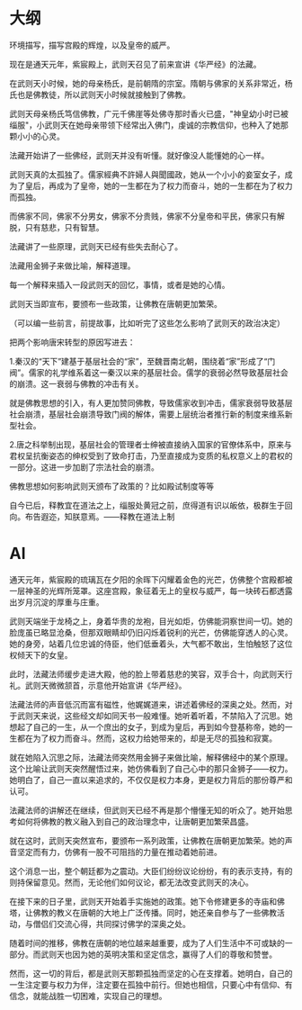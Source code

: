 # 大纲

环境描写，描写宫殿的辉煌，以及皇帝的威严。

现在是通天元年，紫宸殿上，武则天召见了前来宣讲《华严经》的法藏。

在武则天小时候，她的母亲杨氏，是前朝隋的宗室。隋朝与佛家的关系非常近，杨氏也是佛教徒，所以武则天小时候就接触到了佛教。

武则天母亲杨氏笃信佛教，广元千佛崖等处佛寺那时香火已盛，"神皇幼小时已被缁服"，小武则天在她母亲带领下经常出入佛门，虔诚的宗教信仰，也种入了她那颗小小的心灵。

法藏开始讲了一些佛经，武则天并没有听懂。就好像没人能懂她的心一样。

武则天真的太孤独了。儒家經典不許婦人與聞國政，她从一个小小的妾室女子，成为了皇后，再成为了皇帝，她的一生都在为了权力而奋斗，她的一生都在为了权力而孤独。

而佛家不同，佛家不分男女，佛家不分贵贱，佛家不分皇帝和平民，佛家只有解脱，只有慈悲，只有智慧。

法藏讲了一些原理，武则天已经有些失去耐心了。

法藏用金狮子来做比喻，解释道理。

每一个解释来插入一段武则天的回忆，事情，或者是她的心情。

武则天当即宣布，要颁布一些政策，让佛教在唐朝更加繁荣。

（可以编一些前言，前提故事，比如听完了这些怎么影响了武则天的政治决定）

把两个影响唐宋转型的原因写进去：

1.秦汉的“天下”建基于基层社会的“家”，至魏晋南北朝，围绕着“家”形成了“门阀”。儒家的礼学维系着这一秦汉以来的基层社会。儒学的衰弱必然导致基层社会的崩溃。这一衰弱与佛教的冲击有关。

就是佛教思想的引入，有人更加赞同佛教，导致儒家收到冲击，儒家衰弱导致基层社会崩溃，基层社会崩溃导致门阀的解体，需要上层统治者推行新的制度来维系新型社会。
    

2.唐之科举制出现，基层社会的管理者士绅被直接纳入国家的官僚体系中，原来与君权呈抗衡姿态的绅权受到了致命打击，乃至直接成为变质的私权意义上的君权的一部分。这进一步加剧了宗法社会的崩溃。

佛教思想如何影响武则天颁布了政策的？比如殿试制度等等

自今已后，释教宜在道法之上，缁服处黄冠之前，庶得道有识以皈依，极群生于回向。布告遐迩，知朕意焉。——释教在道法上制

# AI

通天元年，紫宸殿的琉璃瓦在夕阳的余晖下闪耀着金色的光芒，仿佛整个宫殿都被一层神圣的光辉所笼罩。这座宫殿，象征着无上的皇权与威严，每一块砖石都透露出岁月沉淀的厚重与庄重。

武则天端坐于龙椅之上，身着华贵的龙袍，目光如炬，仿佛能洞察世间一切。她的脸庞虽已略显沧桑，但那双眼睛却仍旧闪烁着锐利的光芒，仿佛能穿透人的心灵。她的身旁，站着几位忠诚的侍臣，他们低垂着头，大气都不敢出，生怕触怒了这位权倾天下的女皇。

此时，法藏法师缓步走进大殿，他的脸上带着慈悲的笑容，双手合十，向武则天行礼。武则天微微颔首，示意他开始宣讲《华严经》。

法藏法师的声音低沉而富有磁性，他娓娓道来，讲述着佛经的深奥之处。然而，对于武则天来说，这些经文却如同天书一般难懂。她听着听着，不禁陷入了沉思。她想起了自己的一生，从一个庶出的女子，到成为皇后，再到如今登基称帝，她的一生都在为了权力而奋斗。然而，这权力给她带来的，却是无尽的孤独和寂寞。

就在她陷入沉思之际，法藏法师突然用金狮子来做比喻，解释佛经中的某个原理。这个比喻让武则天突然醒悟过来，她仿佛看到了自己心中的那只金狮子——权力。她明白了，自己一直以来追求的，不仅仅是权力本身，更是权力背后的那份尊严和认可。

法藏法师的讲解还在继续，但武则天已经不再是那个懵懂无知的听众了。她开始思考如何将佛教的教义融入到自己的政治理念中，让唐朝更加繁荣昌盛。

就在这时，武则天突然宣布，要颁布一系列政策，让佛教在唐朝更加繁荣。她的声音坚定而有力，仿佛有一股不可阻挡的力量在推动着她前进。

这个消息一出，整个朝廷都为之震动。大臣们纷纷议论纷纷，有的表示支持，有的则持保留意见。然而，无论他们如何议论，都无法改变武则天的决心。

在接下来的日子里，武则天开始着手实施她的政策。她下令修建更多的寺庙和佛塔，让佛教的教义在唐朝的大地上广泛传播。同时，她还亲自参与了一些佛教活动，与僧侣们交流心得，共同探讨佛学的深奥之处。

随着时间的推移，佛教在唐朝的地位越来越重要，成为了人们生活中不可或缺的一部分。而武则天也因为她的英明决策和坚定信念，赢得了人们的尊敬和赞誉。

然而，这一切的背后，都是武则天那颗孤独而坚定的心在支撑着。她明白，自己的一生注定要与权力为伴，注定要在孤独中前行。但她也相信，只要心中有信仰、有信念，就能战胜一切困难，实现自己的理想。